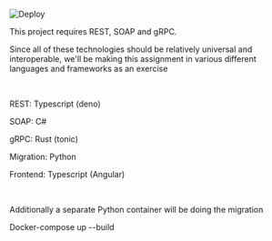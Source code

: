![Deploy](https://github.com/Mutestock/mini-project-loner-edition/actions/workflows/deploy.yml/badge.svg)

<p> This project requires REST, SOAP and gRPC. </p>
<p> Since all of these technologies should be relatively universal and interoperable, we'll be making this assignment in various different languages and frameworks as an exercise </p>
<br>
<p> REST: Typescript (deno) </p>
<p> SOAP: C# </p>
<p> gRPC: Rust (tonic) </p>
<p> Migration: Python</p>
<p> Frontend: Typescript (Angular)</p>
<br>
<p> Additionally a separate Python container will be doing the migration
<p>Docker-compose up --build<p>
